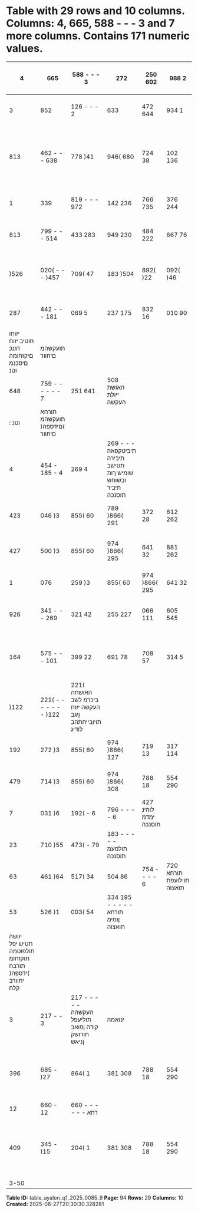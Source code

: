 # Table with 29 rows and 10 columns. Columns: 4, 665, 588 - - - 3 and 7 more columns. Contains 171 numeric values.

| 4 | 665 | 588 - - - 3 | 272 | 250 602 | 988 2 | 669 | 262 857 | 322 536 | 016 חוטיב יתורישמ תוסנכה |
|---|---|---|---|---|---|---|---|---|---|
| 3 | 852 | 126 - - - 2 | 633 | 472 644 | 934 1 | 988 | 538 819 | 220 399 | 434 חוטיב יתורישמ תואצוה |
| 813 | 462 - - - 638 | 778 )41 | 946( 680 | 724 38 | 102 136 | 582 םיקזחומ הנשמ יחוטיב ינפל חוטיב יתורישמ חוור |  |  |  |
| 1 | 339 | 819 - - - 972 | 142 236 | 766 735 | 376 244 | 759 122 | 918 הנשמ חוטיבמ תואצוה |  |  |
| 813 | 799 - - - 514 | 433 283 | 949 230 | 484 222 | 667 76 | 699 הנשמ חוטיבמ תוסנכה |  |  |  |
| )526 | 020( - - - )457 | 709( 47 | 183 )504 | 892( )22 | 092( )46 | 219( םיקזחומ הנשמ חוטיב יזוחמ וטנ | )תואצוה( תוסנכה |  |  |
| 287 | 442 - - - 181 | 069 5 | 237 175 | 832 16 | 010 90 | 363 חוטיב יתורישמ חוור |  |  |  |
| יזוחו חוטיב יזוח דגנכ םיקזחומה םיסכנמ וטנ | תועקשהמ םיחוור |  |  |  |  |  |  |  |  |
| 648 | 759 - - - - - - 7 | 251 641 | 508 האושת ייולת העקשה |  |  |  |  |  |  |
| : וטנ | תורחא תועקשהמ )םידספה( םיחוור |  |  |  |  |  |  |  |  |
| 4 | 454 - 185 - 4 | 269 4 | 269 - - - תיביטקפאה תיבירה תטישב שומיש ךות ובשוחש תיביר תוסנכה |  |  |  |  |  |  |
| 423 | 046 )3 | 855( 60 | 789 )866( 291 | 372 28 | 612 262 | 760 49 | 039 26 | 567 וטנ | תועקשהמ םירחא )םידספה( םיחוור |
| 427 | 500 )3 | 855( 60 | 974 )866( 295 | 641 32 | 881 262 | 760 49 | 039 26 | 567 וטנ | תורחא תועקשהמ )םידספה( םיחוור לכה ךס |
| 1 | 076 | 259 )3 | 855( 60 | 974 )866( 295 | 641 32 | 881 262 | 760 56 | 290 668 | 075 וטנ | תועקשהמ )םידספה( םיחוור לכה ךס |
| 926 | 341 - - - 269 | 321 42 | 255 227 | 066 111 | 605 545 | 415 חוטיב יזוחמ תועבונה וטנ | ןומימ )תוסנכה( תואצוה |  |  |
| 164 | 575 - - - 101 | 399 22 | 691 78 | 708 57 | 314 5 | 862 הנשמ חוטיב יזוחמ תועבונה וטנ | ןומימ )תואצוה( תוסנכה |  |  |
| )122 | 221( - - - - - - - )122 | 221( האושתה ביכרמ לשב העקשה יזוח ןיגב תויובייחתהב לודיג |  |  |  |  |  |  |  |
| 192 | 272 )3 | 855( 60 | 974 )866( 127 | 719 13 | 317 114 | 402 1 | 999 6 | 301 וטנ | ןומימו תועקשהמ )דספה( חוור |
| 479 | 714 )3 | 855( 60 | 974 )866( 308 | 788 18 | 554 290 | 234 18 | 009 96 | 664 העקשהמו חוטיבמ וטנ | )דספה( חוור |
| 7 | 031 )6 | 192( - 6 | 796 - - - - 6 | 427 לוהינ ימדמ תוסנכה |  |  |  |  |  |
| 23 | 710 )55 | 473( - 79 | 183 - - - - - תולמעמ תוסנכה |  |  |  |  |  |  |
| 63 | 461 )64 | 517( 34 | 504 86 | 754 - - - - 6 | 720 תורחא תוילועפת תואצוה |  |  |  |  |
| 53 | 526 )1 | 003( 54 | 334 195 - - - - - תורחא ןומימ תואצוה |  |  |  |  |  |  |
| יוושה תטיש יפל תולפוטמה תוקזחומ תורבח )ידספה( יחוורב קלח |  |  |  |  |  |  |  |  |  |
| 3 | 217 - - 3 | 217 - - - - - העקשהה תוליעפל קודה ןפואב תורושק ןניאש | ינזאמה |  |  |  |  |  |  |
| 396 | 685 - )27 | 864( 1 | 381 308 | 788 18 | 554 290 | 234 18 | 009 96 | 371 הפוקתל הסנכה לע םיסמ ינפל )דספה( חוור |  |
| 12 | 660 - 12 | 660 - - - - - - רחא |  |  |  |  |  |  |  |
| 409 | 345 - )15 | 204( 1 | 381 308 | 788 18 | 554 290 | 234 18 | 009 96 | 371 הסנכה לע םיסמ ינפל ללוכה )דספה( חוורה לכ ךס |  |
| 3-50 |  |  |  |  |  |  |  |  |  |

**Table ID:** table_ayalon_q1_2025_0085_9
**Page:** 94
**Rows:** 29
**Columns:** 10
**Created:** 2025-08-27T20:30:30.328281
